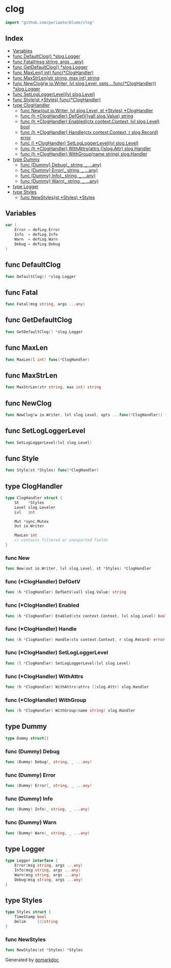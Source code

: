 <!-- Code generated by gomarkdoc. DO NOT EDIT -->

# clog

```go
import "github.com/periaate/blume/clog"
```

## Index

- [Variables](<#variables>)
- [func DefaultClog\(\) \*slog.Logger](<#DefaultClog>)
- [func Fatal\(msg string, args ...any\)](<#Fatal>)
- [func GetDefaultClog\(\) \*slog.Logger](<#GetDefaultClog>)
- [func MaxLen\(l int\) func\(\*ClogHandler\)](<#MaxLen>)
- [func MaxStrLen\(str string, max int\) string](<#MaxStrLen>)
- [func NewClog\(w io.Writer, lvl slog.Level, opts ...func\(\*ClogHandler\)\) \*slog.Logger](<#NewClog>)
- [func SetLogLoggerLevel\(lvl slog.Level\)](<#SetLogLoggerLevel>)
- [func Style\(st \*Styles\) func\(\*ClogHandler\)](<#Style>)
- [type ClogHandler](<#ClogHandler>)
  - [func New\(out io.Writer, lvl slog.Level, st \*Styles\) \*ClogHandler](<#New>)
  - [func \(h \*ClogHandler\) DefGetV\(vall slog.Value\) string](<#ClogHandler.DefGetV>)
  - [func \(h \*ClogHandler\) Enabled\(ctx context.Context, lvl slog.Level\) bool](<#ClogHandler.Enabled>)
  - [func \(h \*ClogHandler\) Handle\(ctx context.Context, r slog.Record\) error](<#ClogHandler.Handle>)
  - [func \(l \*ClogHandler\) SetLogLoggerLevel\(lvl slog.Level\)](<#ClogHandler.SetLogLoggerLevel>)
  - [func \(h \*ClogHandler\) WithAttrs\(attrs \[\]slog.Attr\) slog.Handler](<#ClogHandler.WithAttrs>)
  - [func \(h \*ClogHandler\) WithGroup\(name string\) slog.Handler](<#ClogHandler.WithGroup>)
- [type Dummy](<#Dummy>)
  - [func \(Dummy\) Debug\(\_ string, \_ ...any\)](<#Dummy.Debug>)
  - [func \(Dummy\) Error\(\_ string, \_ ...any\)](<#Dummy.Error>)
  - [func \(Dummy\) Info\(\_ string, \_ ...any\)](<#Dummy.Info>)
  - [func \(Dummy\) Warn\(\_ string, \_ ...any\)](<#Dummy.Warn>)
- [type Logger](<#Logger>)
- [type Styles](<#Styles>)
  - [func NewStyles\(st \*Styles\) \*Styles](<#NewStyles>)


## Variables

<a name="Error"></a>

```go
var (
    Error = defLog.Error
    Info  = defLog.Info
    Warn  = defLog.Warn
    Debug = defLog.Debug
)
```

<a name="DefaultClog"></a>
## func DefaultClog

```go
func DefaultClog() *slog.Logger
```



<a name="Fatal"></a>
## func Fatal

```go
func Fatal(msg string, args ...any)
```



<a name="GetDefaultClog"></a>
## func GetDefaultClog

```go
func GetDefaultClog() *slog.Logger
```



<a name="MaxLen"></a>
## func MaxLen

```go
func MaxLen(l int) func(*ClogHandler)
```



<a name="MaxStrLen"></a>
## func MaxStrLen

```go
func MaxStrLen(str string, max int) string
```



<a name="NewClog"></a>
## func NewClog

```go
func NewClog(w io.Writer, lvl slog.Level, opts ...func(*ClogHandler)) *slog.Logger
```



<a name="SetLogLoggerLevel"></a>
## func SetLogLoggerLevel

```go
func SetLogLoggerLevel(lvl slog.Level)
```



<a name="Style"></a>
## func Style

```go
func Style(st *Styles) func(*ClogHandler)
```



<a name="ClogHandler"></a>
## type ClogHandler



```go
type ClogHandler struct {
    St    *Styles
    Level slog.Leveler
    Lvl   int

    Mut *sync.Mutex
    Out io.Writer

    MaxLen int
    // contains filtered or unexported fields
}
```

<a name="New"></a>
### func New

```go
func New(out io.Writer, lvl slog.Level, st *Styles) *ClogHandler
```



<a name="ClogHandler.DefGetV"></a>
### func \(\*ClogHandler\) DefGetV

```go
func (h *ClogHandler) DefGetV(vall slog.Value) string
```



<a name="ClogHandler.Enabled"></a>
### func \(\*ClogHandler\) Enabled

```go
func (h *ClogHandler) Enabled(ctx context.Context, lvl slog.Level) bool
```



<a name="ClogHandler.Handle"></a>
### func \(\*ClogHandler\) Handle

```go
func (h *ClogHandler) Handle(ctx context.Context, r slog.Record) error
```



<a name="ClogHandler.SetLogLoggerLevel"></a>
### func \(\*ClogHandler\) SetLogLoggerLevel

```go
func (l *ClogHandler) SetLogLoggerLevel(lvl slog.Level)
```



<a name="ClogHandler.WithAttrs"></a>
### func \(\*ClogHandler\) WithAttrs

```go
func (h *ClogHandler) WithAttrs(attrs []slog.Attr) slog.Handler
```



<a name="ClogHandler.WithGroup"></a>
### func \(\*ClogHandler\) WithGroup

```go
func (h *ClogHandler) WithGroup(name string) slog.Handler
```



<a name="Dummy"></a>
## type Dummy



```go
type Dummy struct{}
```

<a name="Dummy.Debug"></a>
### func \(Dummy\) Debug

```go
func (Dummy) Debug(_ string, _ ...any)
```



<a name="Dummy.Error"></a>
### func \(Dummy\) Error

```go
func (Dummy) Error(_ string, _ ...any)
```



<a name="Dummy.Info"></a>
### func \(Dummy\) Info

```go
func (Dummy) Info(_ string, _ ...any)
```



<a name="Dummy.Warn"></a>
### func \(Dummy\) Warn

```go
func (Dummy) Warn(_ string, _ ...any)
```



<a name="Logger"></a>
## type Logger



```go
type Logger interface {
    Error(msg string, args ...any)
    Info(msg string, args ...any)
    Warn(msg string, args ...any)
    Debug(msg string, args ...any)
}
```

<a name="Styles"></a>
## type Styles



```go
type Styles struct {
    TimeStamp bool
    Delim     [2]string
}
```

<a name="NewStyles"></a>
### func NewStyles

```go
func NewStyles(st *Styles) *Styles
```



Generated by [gomarkdoc](<https://github.com/princjef/gomarkdoc>)

